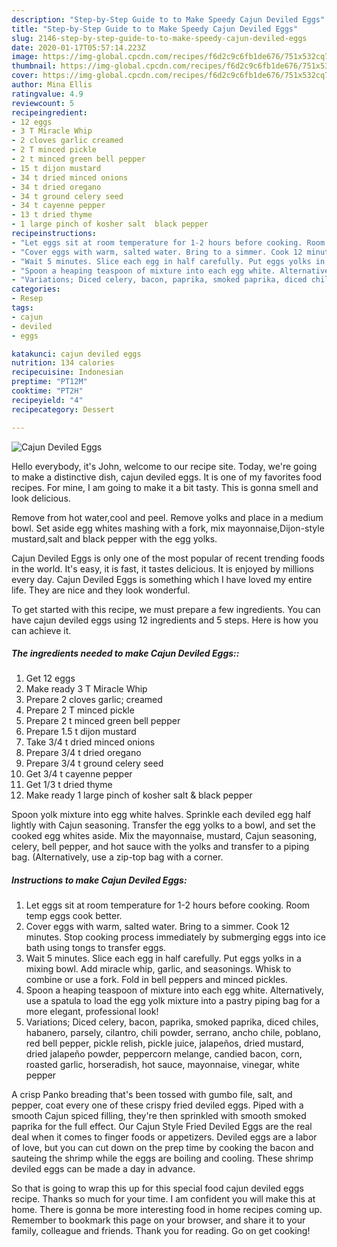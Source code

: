 ```yaml
---
description: "Step-by-Step Guide to to Make Speedy Cajun Deviled Eggs"
title: "Step-by-Step Guide to to Make Speedy Cajun Deviled Eggs"
slug: 2146-step-by-step-guide-to-to-make-speedy-cajun-deviled-eggs
date: 2020-01-17T05:57:14.223Z
image: https://img-global.cpcdn.com/recipes/f6d2c9c6fb1de676/751x532cq70/cajun-deviled-eggs-recipe-main-photo.jpg
thumbnail: https://img-global.cpcdn.com/recipes/f6d2c9c6fb1de676/751x532cq70/cajun-deviled-eggs-recipe-main-photo.jpg
cover: https://img-global.cpcdn.com/recipes/f6d2c9c6fb1de676/751x532cq70/cajun-deviled-eggs-recipe-main-photo.jpg
author: Mina Ellis
ratingvalue: 4.9
reviewcount: 5
recipeingredient:
- 12 eggs
- 3 T Miracle Whip
- 2 cloves garlic creamed
- 2 T minced pickle
- 2 t minced green bell pepper
- 15 t dijon mustard
- 34 t dried minced onions
- 34 t dried oregano
- 34 t ground celery seed
- 34 t cayenne pepper
- 13 t dried thyme
- 1 large pinch of kosher salt  black pepper
recipeinstructions:
- "Let eggs sit at room temperature for 1-2 hours before cooking. Room temp eggs cook better."
- "Cover eggs with warm, salted water. Bring to a simmer. Cook 12 minutes. Stop cooking process immediately by submerging eggs into ice bath using tongs to transfer eggs."
- "Wait 5 minutes. Slice each egg in half carefully. Put eggs yolks in a mixing bowl. Add miracle whip, garlic, and seasonings. Whisk to combine or use a fork. Fold in bell peppers and minced pickles."
- "Spoon a heaping teaspoon of mixture into each egg white. Alternatively, use a spatula to load the egg yolk mixture into a pastry piping bag for a more elegant, professional look!"
- "Variations; Diced celery, bacon, paprika, smoked paprika, diced chiles, habanero, parsely, cilantro, chili powder, serrano, ancho chile, poblano, red bell pepper, pickle relish, pickle juice, jalapeños, dried mustard, dried jalapeño powder, peppercorn melange, candied bacon, corn, roasted garlic, horseradish, hot sauce, mayonnaise, vinegar, white pepper"
categories:
- Resep
tags:
- cajun
- deviled
- eggs

katakunci: cajun deviled eggs
nutrition: 134 calories
recipecuisine: Indonesian
preptime: "PT12M"
cooktime: "PT2H"
recipeyield: "4"
recipecategory: Dessert

---
```



![Cajun Deviled Eggs](https://img-global.cpcdn.com/recipes/f6d2c9c6fb1de676/751x532cq70/cajun-deviled-eggs-recipe-main-photo.jpg)

Hello everybody, it's John, welcome to our recipe site. Today, we're going to make a distinctive dish, cajun deviled eggs. It is one of my favorites food recipes. For mine, I am going to make it a bit tasty. This is gonna smell and look delicious.

Remove from hot water,cool and peel. Remove yolks and place in a medium bowl. Set aside egg whites mashing with a fork, mix mayonnaise,Dijon-style mustard,salt and black pepper with the egg yolks.

Cajun Deviled Eggs is only one of the most popular of recent trending foods in the world. It's easy, it is fast, it tastes delicious. It is enjoyed by millions every day. Cajun Deviled Eggs is something which I have loved my entire life. They are nice and they look wonderful.


To get started with this recipe, we must prepare a few ingredients. You can have cajun deviled eggs using 12 ingredients and 5 steps. Here is how you can achieve it.

##### The ingredients needed to make Cajun Deviled Eggs::

1. Get 12 eggs
1. Make ready 3 T Miracle Whip
1. Prepare 2 cloves garlic; creamed
1. Prepare 2 T minced pickle
1. Prepare 2 t minced green bell pepper
1. Prepare 1.5 t dijon mustard
1. Take 3/4 t dried minced onions
1. Prepare 3/4 t dried oregano
1. Prepare 3/4 t ground celery seed
1. Get 3/4 t cayenne pepper
1. Get 1/3 t dried thyme
1. Make ready 1 large pinch of kosher salt &amp; black pepper


Spoon yolk mixture into egg white halves. Sprinkle each deviled egg half lightly with Cajun seasoning. Transfer the egg yolks to a bowl, and set the cooked egg whites aside. Mix the mayonnaise, mustard, Cajun seasoning, celery, bell pepper, and hot sauce with the yolks and transfer to a piping bag. (Alternatively, use a zip-top bag with a corner. 

##### Instructions to make Cajun Deviled Eggs:

1. Let eggs sit at room temperature for 1-2 hours before cooking. Room temp eggs cook better.
1. Cover eggs with warm, salted water. Bring to a simmer. Cook 12 minutes. Stop cooking process immediately by submerging eggs into ice bath using tongs to transfer eggs.
1. Wait 5 minutes. Slice each egg in half carefully. Put eggs yolks in a mixing bowl. Add miracle whip, garlic, and seasonings. Whisk to combine or use a fork. Fold in bell peppers and minced pickles.
1. Spoon a heaping teaspoon of mixture into each egg white. Alternatively, use a spatula to load the egg yolk mixture into a pastry piping bag for a more elegant, professional look!
1. Variations; Diced celery, bacon, paprika, smoked paprika, diced chiles, habanero, parsely, cilantro, chili powder, serrano, ancho chile, poblano, red bell pepper, pickle relish, pickle juice, jalapeños, dried mustard, dried jalapeño powder, peppercorn melange, candied bacon, corn, roasted garlic, horseradish, hot sauce, mayonnaise, vinegar, white pepper


A crisp Panko breading that&#39;s been tossed with gumbo file, salt, and pepper, coat every one of these crispy fried deviled eggs. Piped with a smooth Cajun spiced filling, they&#39;re then sprinkled with smooth smoked paprika for the full effect. Our Cajun Style Fried Deviled Eggs are the real deal when it comes to finger foods or appetizers. Deviled eggs are a labor of love, but you can cut down on the prep time by cooking the bacon and sauteing the shrimp while the eggs are boiling and cooling. These shrimp deviled eggs can be made a day in advance. 

So that is going to wrap this up for this special food cajun deviled eggs recipe. Thanks so much for your time. I am confident you will make this at home. There is gonna be more interesting food in home recipes coming up. Remember to bookmark this page on your browser, and share it to your family, colleague and friends. Thank you for reading. Go on get cooking!
